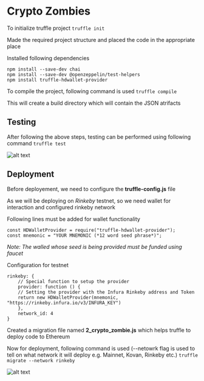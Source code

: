 # Crypto Zombies

To initialize truffle project
```truffle init```

Made the required project structure and placed the code in the appropriate place 

Installed following dependencies
```
npm install --save-dev chai
npm install --save-dev @openzeppelin/test-helpers
npm install truffle-hdwallet-provider
```

To compile the project, following command is used
```truffle compile```

This will create a build directory which will contain the JSON atrifacts

## Testing

After following the above steps, testing can be performed using following command
```truffle test```

![alt text](https://github.com/BassamMonib/Projects/tree/main/Blockchain/Truffle/CryptoZombies/test.png?raw=true)

## Deployment

Before deployement, we need to configure the **truffle-config.js** file

As we will be deploying on *Rinkeby* testnet, so we need wallet for interaction and configured rinkeby network

Following lines must be added for wallet functionality
```
const HDWalletProvider = require("truffle-hdwallet-provider");
const mnemonic = "YOUR MNEMONIC (*12 word seed phrase*)";
```

*Note: The walled whose seed is being provided must be funded using faucet*

Configuration for testnet
```
rinkeby: {
    // Special function to setup the provider
    provider: function () {
    // Setting the provider with the Infura Rinkeby address and Token
    return new HDWalletProvider(mnemonic, "https://rinkeby.infura.io/v3/INFURA_KEY")
    },
    network_id: 4
}
```

Created a migration file named **2_crypto_zombie.js** which helps truffle to deploy code to Ethereum

Now for deployment, following command is used (--netowrk flag is used to tell on what network it will deploy e.g. Mainnet, Kovan, Rinkeby etc.)
```truffle migrate --network rinkeby```

![alt text](https://github.com/BassamMonib/Projects/tree/main/Blockchain/Truffle/CryptoZombies/deploy.png?raw=true)